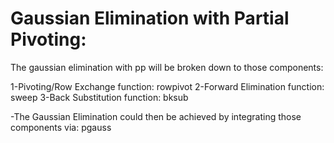 # **Gaussian Elimination with Partial Pivoting:**

The gaussian elimination with pp will be broken down to those components:

1-Pivoting/Row Exchange function: rowpivot
2-Forward Elimination function: sweep
3-Back Substitution function: bksub


-The Gaussian Elimination could then be achieved by integrating those components via: pgauss
